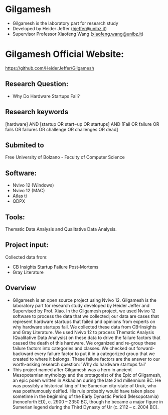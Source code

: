 # Gilgamesh
- Gilgamesh  is the laboratory part for research study 
- Developed by Heider Jeffer (hjeffer@unibz.it)             
- Supervisor Professor Xiaofeng Wang (xiaofeng.wang@unibz.it)
#  Gilgamesh Official Website:
https://github.com/HeiderJeffer/Gilgamesh
## Research Question:
- Why Do Hardware Startups Fail?
## Research keywords
[hardware] AND [startup OR start−up OR startups] AND [Fail OR failure OR fails OR failures OR challenge OR challenges OR dead]

## Submited to
Free University of Bolzano - Faculty of Computer Science
##  Software:
- Nvivo 12 (Windows)
- Nvivo 12 (MAC)
- Atlas ti
- QDPX
## Tools:
Thematic Data Analysis and Qualitative Data Analysis.
## Project input:
Collected data from: 
- CB Insights Startup Failure Post-Mortems 
- Gray Literature
##  Overview
- Gilgamesh is an open source project using Nvivo 12. Gilgamesh  is the laboratory part for research study developed by Heider Jeffer and Supervised by  Prof. Xiao. In the Gilgamesh project, we used Nvivo 12 software to process the data that we collected; our data are cases that represent hardware startups that failed and opinions from experts on why hardware startups fail. We collected these data from CB-Insights and Gray Literature. We used Nvivo 12 to process Thematic Analysis  (Qualitative Data Analysis)  on these data to drive the failure factors that caused the death of this hardware. We organized and re-group these failure factors into categories and classes. We checked out forward-backward every failure factor to put it in a categorized group that we created to where it belongs. These failure factors are the  answer to our worth-asking research question: 'Why do hardware startups fail'
- This project named after Gilgamesh was a hero in ancient Mesopotamian mythology and the protagonist of the Epic of Gilgamesh, an epic poem written in Akkadian during the late 2nd millennium BC. He was possibly a historical king of the Sumerian city-state of Uruk, who was posthumously deified. His rule probably would have taken place sometime in the beginning of the Early Dynastic Period (Mesopotamia) (henceforth ED), c. 2900 – 2350 BC, though he became a major figure in Sumerian legend during the Third Dynasty of Ur (c. 2112 – c. 2004 BC).







